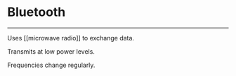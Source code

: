 # Bluetooth
---
Uses [[microwave radio]] to exchange data.

Transmits at low power levels.

Frequencies change regularly.